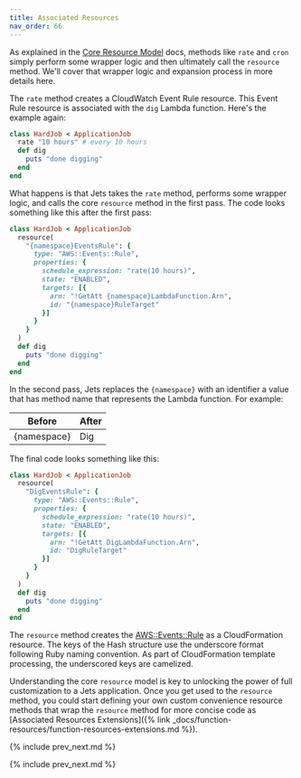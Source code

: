 ```yaml
---
title: Associated Resources
nav_order: 66
---
```


As explained in the [Core Resource Model](http://rubyonjets.com/docs/core-resource/) docs, methods like `rate` and `cron` simply perform some wrapper logic and then ultimately call the `resource` method. We'll cover that wrapper logic and expansion process in more details here.

The `rate` method creates a CloudWatch Event Rule resource. This Event Rule resource is associated with the `dig` Lambda function. Here's the example again:

```ruby
class HardJob < ApplicationJob
  rate "10 hours" # every 10 hours
  def dig
    puts "done digging"
  end
end
```

What happens is that Jets takes the `rate` method, performs some wrapper logic, and calls the core `resource` method in the first pass.  The code looks something like this after the first pass:

```ruby
class HardJob < ApplicationJob
  resource(
    "{namespace}EventsRule": {
      type: "AWS::Events::Rule",
      properties: {
        schedule_expression: "rate(10 hours)",
        state: "ENABLED",
        targets: [{
          arn: "!GetAtt {namespace}LambdaFunction.Arn",
          id: "{namespace}RuleTarget"
        }]
      }
    }
  )
  def dig
    puts "done digging"
  end
end
```

In the second pass, Jets replaces the `{namespace}` with an identifier a value that has method name that represents the Lambda function. For example:

Before | After
--- | ---
{namespace} | Dig

The final code looks something like this:

```ruby
class HardJob < ApplicationJob
  resource(
    "DigEventsRule": {
      type: "AWS::Events::Rule",
      properties: {
        schedule_expression: "rate(10 hours)",
        state: "ENABLED",
        targets: [{
          arn: "!GetAtt DigLambdaFunction.Arn",
          id: "DigRuleTarget"
        }]
      }
    }
  )
  def dig
    puts "done digging"
  end
end
```

The `resource` method creates the [AWS::Events::Rule](https://docs.aws.amazon.com/AWSCloudFormation/latest/UserGuide/aws-resource-events-rule.html) as a CloudFormation resource. The keys of the Hash structure use the underscore format following Ruby naming convention. As part of CloudFormation template processing, the underscored keys are camelized.

Understanding the core `resource` model is key to unlocking the power of full customization to a Jets application. Once you get used to the `resource` method, you could start defining your own custom convenience resource methods that wrap the `resource` method for more concise code as [Associated Resources Extensions]({% link _docs/function-resources/function-resources-extensions.md %}).

{% include prev_next.md %}

{% include prev_next.md %}
